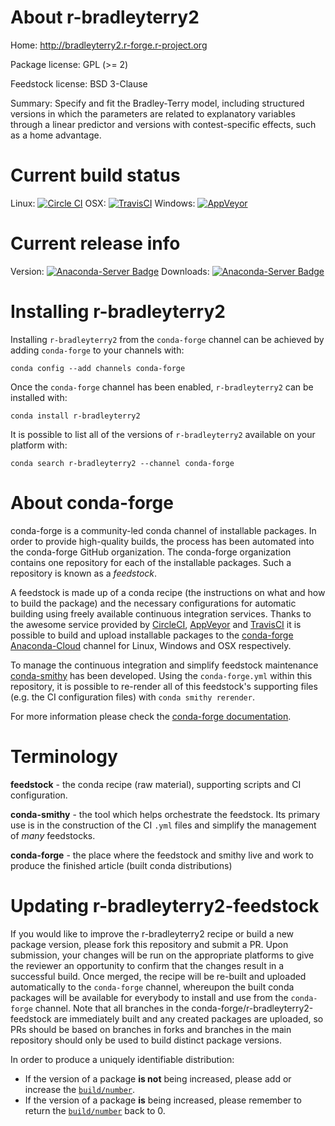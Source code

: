 About r-bradleyterry2
=====================

Home: http://bradleyterry2.r-forge.r-project.org

Package license: GPL (>= 2)

Feedstock license: BSD 3-Clause

Summary: Specify and fit the Bradley-Terry model, including structured versions in which the
parameters are related to explanatory variables through a linear predictor and versions
with contest-specific effects, such as a home advantage.




Current build status
====================

Linux: [![Circle CI](https://circleci.com/gh/conda-forge/r-bradleyterry2-feedstock.svg?style=shield)](https://circleci.com/gh/conda-forge/r-bradleyterry2-feedstock)
OSX: [![TravisCI](https://travis-ci.org/conda-forge/r-bradleyterry2-feedstock.svg?branch=master)](https://travis-ci.org/conda-forge/r-bradleyterry2-feedstock)
Windows: [![AppVeyor](https://ci.appveyor.com/api/projects/status/github/conda-forge/r-bradleyterry2-feedstock?svg=True)](https://ci.appveyor.com/project/conda-forge/r-bradleyterry2-feedstock/branch/master)

Current release info
====================
Version: [![Anaconda-Server Badge](https://anaconda.org/conda-forge/r-bradleyterry2/badges/version.svg)](https://anaconda.org/conda-forge/r-bradleyterry2)
Downloads: [![Anaconda-Server Badge](https://anaconda.org/conda-forge/r-bradleyterry2/badges/downloads.svg)](https://anaconda.org/conda-forge/r-bradleyterry2)

Installing r-bradleyterry2
==========================

Installing `r-bradleyterry2` from the `conda-forge` channel can be achieved by adding `conda-forge` to your channels with:

```
conda config --add channels conda-forge
```

Once the `conda-forge` channel has been enabled, `r-bradleyterry2` can be installed with:

```
conda install r-bradleyterry2
```

It is possible to list all of the versions of `r-bradleyterry2` available on your platform with:

```
conda search r-bradleyterry2 --channel conda-forge
```


About conda-forge
=================

conda-forge is a community-led conda channel of installable packages.
In order to provide high-quality builds, the process has been automated into the
conda-forge GitHub organization. The conda-forge organization contains one repository
for each of the installable packages. Such a repository is known as a *feedstock*.

A feedstock is made up of a conda recipe (the instructions on what and how to build
the package) and the necessary configurations for automatic building using freely
available continuous integration services. Thanks to the awesome service provided by
[CircleCI](https://circleci.com/), [AppVeyor](http://www.appveyor.com/)
and [TravisCI](https://travis-ci.org/) it is possible to build and upload installable
packages to the [conda-forge](https://anaconda.org/conda-forge)
[Anaconda-Cloud](http://docs.anaconda.org/) channel for Linux, Windows and OSX respectively.

To manage the continuous integration and simplify feedstock maintenance
[conda-smithy](http://github.com/conda-forge/conda-smithy) has been developed.
Using the ``conda-forge.yml`` within this repository, it is possible to re-render all of
this feedstock's supporting files (e.g. the CI configuration files) with ``conda smithy rerender``.

For more information please check the [conda-forge documentation](https://conda-forge.org/docs/).

Terminology
===========

**feedstock** - the conda recipe (raw material), supporting scripts and CI configuration.

**conda-smithy** - the tool which helps orchestrate the feedstock.
                   Its primary use is in the construction of the CI ``.yml`` files
                   and simplify the management of *many* feedstocks.

**conda-forge** - the place where the feedstock and smithy live and work to
                  produce the finished article (built conda distributions)


Updating r-bradleyterry2-feedstock
==================================

If you would like to improve the r-bradleyterry2 recipe or build a new
package version, please fork this repository and submit a PR. Upon submission,
your changes will be run on the appropriate platforms to give the reviewer an
opportunity to confirm that the changes result in a successful build. Once
merged, the recipe will be re-built and uploaded automatically to the
`conda-forge` channel, whereupon the built conda packages will be available for
everybody to install and use from the `conda-forge` channel.
Note that all branches in the conda-forge/r-bradleyterry2-feedstock are
immediately built and any created packages are uploaded, so PRs should be based
on branches in forks and branches in the main repository should only be used to
build distinct package versions.

In order to produce a uniquely identifiable distribution:
 * If the version of a package **is not** being increased, please add or increase
   the [``build/number``](http://conda.pydata.org/docs/building/meta-yaml.html#build-number-and-string).
 * If the version of a package **is** being increased, please remember to return
   the [``build/number``](http://conda.pydata.org/docs/building/meta-yaml.html#build-number-and-string)
   back to 0.